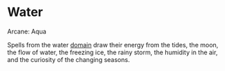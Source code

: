 # Water

Arcane: Aqua

Spells from the water [domain](Spell%20Domains.md) draw their energy from the tides, the moon, the flow of water, the freezing ice, the rainy storm, the humidity in the air, and the curiosity of the changing seasons.